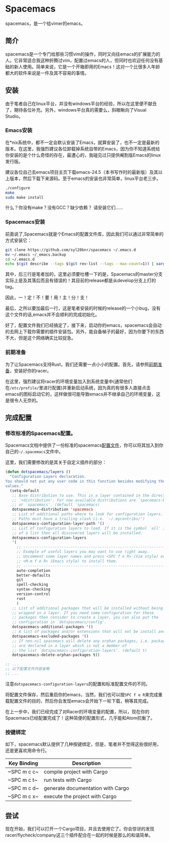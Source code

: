 # Spacemacs
spacemacs，是一个给vimer的emacs。
## 简介
spacemacs是一个专门给那些习惯vim的操作，同时又向往emacs的扩展能力的人。它非常适合我这种折腾过vim，配置过emacs的人，但同时也欢迎任何没有基础的新人使用。简单来说，它是一个开箱即用的Emacs！这对一个比很多人年龄都大的软件来说是一件及其不容易的事情。

## 安装
由于笔者自己在linux平台，并没有windows平台的经验，所以在这里便不献丑了，期待各位补充。另外，windows平台真的需要么，斜眼瞅向了Visual Studio。

### Emacs安装

在*nix系统中，都不一定会默认安装了Emacs，就算安装了，也不一定是最新的版本。在这里，我强烈建议各位卸载掉系统自带的Emacs，因为你不知道系统给你安装的是个什么奇怪的存在，最遭心的，我碰见过只提供阉割版Emacs的linux发行版。

建议各位自己去emacs项目主页下载emacs-24.5（本书写作时的最新版）及其以上版本，然后下载下来源码。至于emacs的安装也非常简单，linux平台老三步。
```bash
./configure
make
sudo make install
```
什么？你没有make？没有GCC？缺少依赖？
请安装它们……

### Spacemacs安装

前面说了,Spacemacs就是个Emacs的配置文件库，因此我们可以通过非常简单的方式安装它：
```bash
git clone https://github.com/syl20bnr/spacemacs ~/.emacs.d
mv ~/.emacs ~/_emacs.backup
cd ~/.emacs.d
echo $(git describe --tags $(git rev-list --tags --max-count=1)) | xargs git checkout
```
其中，后三行是笔者加的，这里必须要吐槽一下的是，Spacemacs的master分支实际上是及其落后而且有错误的！其目前的release都是从develop分支上打的tag。

因此，一！定！不！要！用！主！分！支！

最后，之所以要加最后一行，这是笔者安装的时候的release的一个小bug，没有这个文件的话,emacs并不会顺利的完成初始化。

好了，配置文件我们已经搞定了，接下来，启动你的emacs，spacemacs会自动的去网上下载你需要的插件安装包。另外，能自备梯子的最好，因为你要下的东西不大，但是这个网络确实比较捉急。

### 前期准备

为了让Spacemacs支持Rust，我们还需要一点小小的配置。首先，请参照[前期准备](../03-editors/03-01-before.md)，安装好你的racer。

在这里，强烈建议将racer的环境变量加入到系统变量中(通常他们在`/etc/profile/`里进行配置)并重新启动系统，因为真的有很多人直接点击emacs的图标启动它的，这样做很可能导致emacs并不继承自己的环境变量，这是很令人无奈的。

## 完成配置

### 修改标准的Spacemacs配置。

Spacemacs文档中提供了一份标准的spacemacs[配置文件](https://github.com/syl20bnr/spacemacs/blob/master/core/templates/.spacemacs.template)，你可以将其加入到你自己的`~/.spacemacs`文件中。

这里，我们需要修改的是其关于自定义插件的部分：
```lisp
(defun dotspacemacs/layers ()
  "Configuration Layers declaration.
You should not put any user code in this function besides modifying the variable
values."
  (setq-default
   ;; Base distribution to use. This is a layer contained in the directory
   ;; `+distribution'. For now available distributions are `spacemacs-base'
   ;; or `spacemacs'. (default 'spacemacs)
   dotspacemacs-distribution 'spacemacs
   ;; List of additional paths where to look for configuration layers.
   ;; Paths must have a trailing slash (i.e. `~/.mycontribs/')
   dotspacemacs-configuration-layer-path '()
   ;; List of configuration layers to load. If it is the symbol `all' instead
   ;; of a list then all discovered layers will be installed.
   dotspacemacs-configuration-layers
   '(
     ;; ----------------------------------------------------------------
     ;; Example of useful layers you may want to use right away.
     ;; Uncomment some layer names and press <SPC f e R> (Vim style) or
     ;; <M-m f e R> (Emacs style) to install them.
     ;; ----------------------------------------------------------------
     auto-completion
     better-defaults
     git
     spell-checking
     syntax-checking
     version-control
     rust
     )
   ;; List of additional packages that will be installed without being
   ;; wrapped in a layer. If you need some configuration for these
   ;; packages then consider to create a layer, you can also put the
   ;; configuration in `dotspacemacs/config'.
   dotspacemacs-additional-packages '()
   ;; A list of packages and/or extensions that will not be install and loaded.
   dotspacemacs-excluded-packages '()
   ;; If non-nil spacemacs will delete any orphan packages, i.e. packages that
   ;; are declared in a layer which is not a member of
   ;; the list `dotspacemacs-configuration-layers'. (default t)
   dotspacemacs-delete-orphan-packages t))

;; ...
;; 以下配置文件内容省略
;; ...
```

注意`dotspacemacs-configuration-layers`的配置和标准配置文件的不同。

将配置文件保存，然后重启你的emacs，当然，我们也可以按`SPC f e R`来完成重载配置文件的目的，然后你会发现emacs会开始下一轮下载，稍等其完成。

在上一步中，我们已经完成了对Racer的环境变量的配置，所以，现在你的Spacemacs已经配置完成了！这种简便的配置形式，几乎能和Atom抗衡了。

### 按键绑定
如下，spacemacs默认提供了几种按键绑定，但是，笔者并不觉得这些很好用，还是更喜欢用命令行。

| Key Binding | Description                       |
|-------------|-----------------------------------|
| ~SPC m c c~ | compile project with Cargo        |
| ~SPC m c t~ | run tests with Cargo              |
| ~SPC m c d~ | generate documentation with Cargo |
| ~SPC m c x~ | execute the project with Cargo    |

## 尝试

现在开始，我们可以打开一个Cargo项目，并且去使用它了。你会惊讶的发现racer/flycheck/company这三个插件配合在一起的时候是那么的和谐简单。
